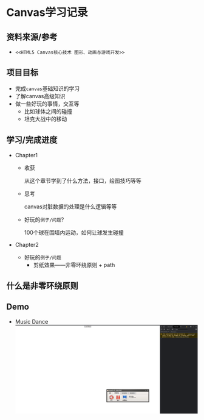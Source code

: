 
# Canvas学习记录

## 资料来源/参考

  - `<<HTML5 Canvas核心技术 图形、动画与游戏开发>>`

## 项目目标

  - 完成`canvas`基础知识的学习
  - 了解canvas高级知识
  - 做一些好玩的事情，交互等
    - 比如球体之间的碰撞
    - 坦克大战中的移动

## 学习/完成进度
  - Chapter1
    - 收获
    
      从这个章节学到了什么方法，接口，绘图技巧等等


    - 思考

      canvas对脏数据的处理是什么逻辑等等

    - 好玩的`例子/问题`?

      100个球在围墙内运动，如何让球发生碰撞

  - Chapter2

    - 好玩的`例子/问题`
      - 剪纸效果——非零环绕原则 + path

## 什么是非零环绕原则

## Demo

 * Music Dance
  ![Music Dance](./images/music-dance.gif)